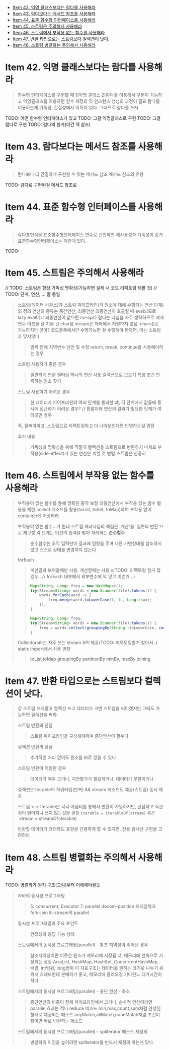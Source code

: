 - [Item 42. 익명 클래스보다는 람다를 사용해라](#item-42-익명-클래스보다는-람다를-사용해라)
- [Item 43. 람다보다는 메서드 참조를 사용해라](#item-43-람다보다는-메서드-참조를-사용해라)
- [Item 44. 표준 함수형 인터페이스를 사용해라](#item-44-표준-함수형-인터페이스를-사용해라)
- [Item 45. 스트림은 주의해서 사용해라](#item-45-스트림은-주의해서-사용해라)
- [Item 46. 스트림에서 부작용 없는 함수를 사용해라](#item-46-스트림에서-부작용-없는-함수를-사용해라)
- [Item 47. 반환 타입으로는 스트림보다 컬렉션이 낫다.](#item-47-반환-타입으로는-스트림보다-컬렉션이-낫다)
- [Item 48. 스트림 병렬화는 주의해서 사용해라](#item-48-스트림-병렬화는-주의해서-사용해라)

# Item 42. 익명 클래스보다는 람다를 사용해라

> 함수형 인터페이스를 구현할 때 1)익명 클래스 2)람다를 이용해서 구현이 가능하고
> 익명클래스를 이용하면 함수 재정의 및 인스턴스 생성의 과정이 필요
> 람다를 이용하는게 가독성, 간결성에서 이득이 있다. 그러므로 람다를 쓰자

TODO: 어떤 함수형 인터페이스가 있고
TODO: 그걸 익명클래스로 구현
TODO: 그걸 람다로 구현
TODO: 람다의 한계(이건 책 참조)

# Item 43. 람다보다는 메서드 참조를 사용해라

> 람다보다 더 간결하게 구현할 수 잇는 메서드 참조
> 메서드 참조의 유형

TODO: 람다로 구현된걸 메서드 참조로

# Item 44. 표준 함수형 인터페이스를 사용해라

> 람다표현식을 표준함수형인터페이스 변수로 선언하면 재사용성과 가독성이 증가
> 표준함수형인터페이스는 이런게 있다.

TODO: 

# Item 45. 스트림은 주의해서 사용해라
// TODO: 스트림은 항상 가독성 명확성(가능하면 실제 내 코드 리팩토링 해볼 것)
// TODO: 단계, 연산, ... 말 통일

> 스트림(데이터 시퀀스)과 스트림 파이프라인(각 원소에 대해 수행되는 연산 단계)의 정의
> 연산의 종류는 중간연산, 최종연산
> 최종연산이 호출될 때 eval되므로 lazy eval이고 최종연산이 없으면 no-op다
> 람다는 타입을 자주 생략하므로 매개변수 이름을 잘 지을 것
> char용 stream은 자바에서 지원하지 않음. chars()로 가능하지만 굳이?
> 코드블록에서만 수행가능한 걸 수행해야 한다면, 이는 스트림과 맞지않다
> > 범위 안에 지역변수 선언 및 수정
> > return, break, continue를 사용해야하는 경우
> 
> 스트림 사용하기 좋은 경우
> > 일관되게 변환
> > 필터링
> > 하나의 연산 사용
> > 컬렉션으로 모으기
> > 특정 조건 만족하는 원소 찾기
> 
> 스트림 사용하기 어려운 경우
> > 한 데이터가 파이프라인의 여러 단계를 통과할 떄, 각 단계에서 값들에 동시에 접근하기 어려운 경우? // 뭔말이래
> > 연산의 결과가 필요한 단계가 여러곳인 경우
> 
> 즉, 잘써야하고, 스트림으로 리팩토링하고 더 나아보인다면 반영하는걸 권장
> 
> 추가 내용
> > 가독성과 명확성을 위해 적절히
> > 컬렉션을 스트림으로 변환하지 마세요
> > 부작용(side-effect)가 있는 연산은 피할 것
> > 병렬 스트림은 신중히

# Item 46. 스트림에서 부작용 없는 함수를 사용해라

> 부작용이 없는 함수를 통해 명확한 동작 보장
> 최종연산에서 부작용 있는 함수 활용을 제한
> collect 메소드를 활용(toList, toSet, toMap)하여 부작용 없이 container에 저장하라
> 
> 부작용이 없는 함수.. 가 뭔데
> 스트림 패러다임의 핵심은 '계산'을 '일련의 변환'으로 재구성
> 각 단계는 이전의 입력을 받아 처리하는 **순수함수**
> > 순수함수는 오직 입력만이 결과에 영향을 주며
> > 다른 가변상태를 참조하지 않고
> > 스스로 상태를 변경하지 않는다
> 
> forEach
> > 계산결과 보여줄때만 사용.
> > 계산할때는 사용 x(TODO: 리팩토링 할거 많겠누.. // forEach 내부에서 외부변수에 막 넣고 이런거...)
> > ```java
> > Map<String, Long> freq = new HashMap<>();
> > try(Stream<String> words = new Scanner(file).tokens()) {
> >     words.forEach(word -> {
> >         freq.merge(word.toLowerCase(), 1L, Long::sum);
> >     });
> > }
> > ```
> > ```java
> > Map<String, Long> freq;
> > try(Stream<String> words = new Scanner(file).tokens()) {
> >     freq = words.collect(groupingBy(String::toLowerCase, counting()));
> > }
> > ```
>
> Collectors라는 자주 쓰는 stream API 제공(TODO: 리팩토링할거 찾아서..)
> static import해서 사용 권장
> > toList
> > toMap
> > groupingBy
> > partitionBy
> > minBy, maxBy
> > joining

# Item 47. 반환 타입으로는 스트림보다 컬렉션이 낫다.

> 걍 스트림 쓰지말고 컬렉션 쓰고
> 데이터가 크면 스트림을 써야겠지만 그때도 가능하면 컬렉션을 써라.

> 스트림 반환의 단점
> > 스트림 파이프라인을 구성해야하며 종단연산이 필수다
> 
> 컬렉션 반환의 장점
> > 추가적인 처리 없이도 원소를 바로 얻을 수 있다
> 
> 스트림 반환이 적절한 경우
> > 데이터가 매우 크거나, 지연평가가 필요하거나, 데이터가 무한이거나
> 
> 컬렉션은 Iterable의 하위타입(반복) && stream 메소드도 제공(스트림) 동시 제공
> 
> 스트림 <-> Iterable은 각각 어댑터를 통해서 변환이 가능하지만, 난잡하고 직관성이 떨어지니 쓰지 않는것을 권장
> `iterable = iterableOf(stream)` 혹은 `stream = streamOf(iterable)
> 
> 반환할 데이터가 크더라도 표현을 간결하게 할 수 있다면, 전용 컬렉션 구현을 고려하라

# Item 48. 스트림 병렬화는 주의해서 사용해라

TODO: 병렬화가 뭔지 구조(그림)부터 이해해야될듯

> 자바의 동시성 프로그래밍
> > 5: concurrent, Executor
> > 7: parallel decom-position 프레임워크 fork-join
> > 8: stream의 parallel
> 
> 동시성 프로그래밍의 주요 포인트
> > 안정성과 응답 가능 상태
> 
> 스트림에서의 동시성 프로그래밍(parallel) - 참조 지역성이 뛰어난 경우
> > 참조지역성이란 이웃한 원소가 메모리에 저장될 떄, 메모리에 연속으로 저장되는 성질
> > ArraList, HashMap, HashSet, ConcurrentHashMap, 배열, int범위, long범위
> > 이 자료구조는 데이터를 원하는 크기로 나누기 쉬워서 스레드한테 분배하기 좋고, 메모리에 올라오길 기다린느 대기시간이 작다 
> 
> 스트림에서의 동시성 프로그래밍(parallel) - 종단 연산 - 축소
> > 종단연산의 비중이 전체 파이프라인에서 크거나, 순차적 연산이라면 parallel 효과는 적다
> > reduce 메소드
> > min,max,count,sum처럼 완성된 형태로 제공되는 메소드
> > anyMatch,allMatch,noneMatch처럼 조건이 참이면 바로 반환하는 메소드
> 
> 스트림에서의 동시성 프로그래밍(parallel) - spliterator 메소드 재정의
> > 병렬화의 이점을 높이려면 spliterator를 반드시 재정의 하는게 맞다.

